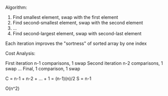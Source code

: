 Algorithm: 
1. Find smallest element, swap with the first element
2. Find second-smallest element, swap with the second element
3. ...
4. Find second-largest element, swap with second-last element

Each iteration improves the "sortness" of sorted array by one index

Cost Analysis:

First iteration n-1 comparisons, 1 swap
Second iteration n-2 comparisons, 1 swap
...
Final, 1 comparison, 1 swap

C = n-1 + n-2 + ... + 1 = (n-1)(n)/2
S = n-1

O(n^2)

